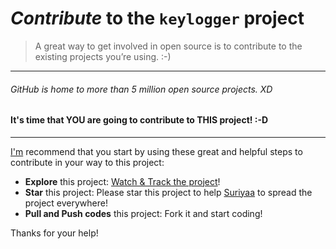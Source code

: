 # *Contribute* to the **`keylogger`** project

> A great way to get involved in open source is to contribute to the existing projects you’re using. :-)

----

###### GitHub is home to more than 5 million open source projects. XD

#### It's time that YOU are going to contribute to THIS project! :-D

----

[I'm](https://github.com/SuriyaaKudoIsc) recommend that you start by using these great and helpful steps to contribute in your way to this project:

* **Explore** this project: [Watch & Track the project](https://github.com/SuriyaaKudoIsc/keylogger/subscription)!
* **Star** this project: Please star this project to help [Suriyaa](https://github.com/SuriyaaKudoIsc) to spread the project everywhere!
* **Pull and Push codes** this project: Fork it and start coding!

Thanks for your help!
